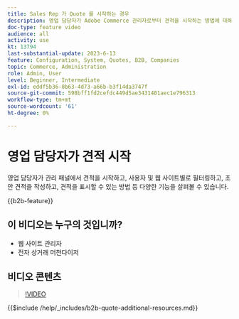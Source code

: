 ```yaml
---
title: Sales Rep 가 Quote 를 시작하는 경우
description: 영업 담당자가 Adobe Commerce 관리자로부터 견적을 시작하는 방법에 대해 알아봅니다
doc-type: feature video
audience: all
activity: use
kt: 13794
last-substantial-update: 2023-6-13
feature: Configuration, System, Quotes, B2B, Companies
topic: Commerce, Administration
role: Admin, User
level: Beginner, Intermediate
exl-id: eddf5b36-8b63-4d73-a66b-b3f14da3747f
source-git-commit: 598bff1fd2cefdc449d5ae3431401aec1e796313
workflow-type: tm+mt
source-wordcount: '61'
ht-degree: 0%

---
```


# 영업 담당자가 견적 시작

영업 담당자가 관리 패널에서 견적을 시작하고, 사용자 및 웹 사이트별로 필터링하고, 초안 견적을 작성하고, 견적을 표시할 수 있는 방법 등 다양한 기능을 살펴볼 수 있습니다.

{{b2b-feature}}

## 이 비디오는 누구의 것입니까?

- 웹 사이트 관리자
- 전자 상거래 머천다이저

## 비디오 콘텐츠

>[!VIDEO](https://video.tv.adobe.com/v/3430580?learn=on&captions=kor)

{{$include /help/_includes/b2b-quote-additional-resources.md}}
